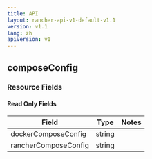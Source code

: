 ```yaml
---
title: API
layout: rancher-api-v1-default-v1.1
version: v1.1
lang: zh
apiVersion: v1
---
```


## composeConfig



### Resource Fields


#### Read Only Fields

Field | Type   | Notes
---|---|---
dockerComposeConfig | string  | 
rancherComposeConfig | string  | 


<br>
